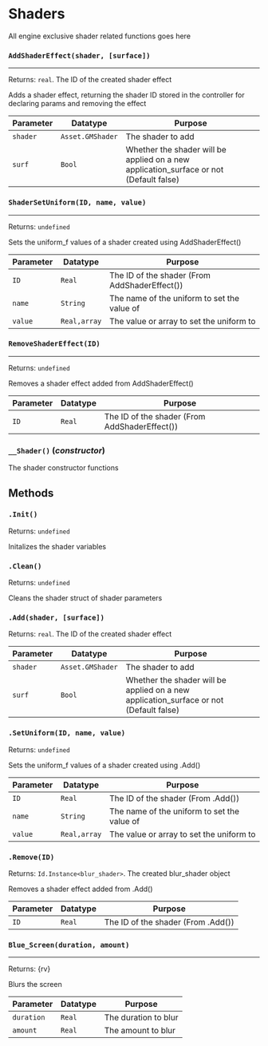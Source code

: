 # Shaders
All engine exclusive shader related functions goes here

### `AddShaderEffect(shader, [surface])`
---
 Returns: `real`. The ID of the created shader effect

Adds a shader effect, returning the shader ID stored in the controller for
declaring params and removing the effect

| Parameter | Datatype  | Purpose |
|-----------|-----------|---------|
|`shader` |`Asset.GMShader` |The shader to add |
|`surf` |`Bool` |Whether the shader will be applied on a new application_surface or not (Default false) |

### `ShaderSetUniform(ID, name, value)`
---
 Returns: `undefined`

Sets the uniform_f values of a shader created using AddShaderEffect()

| Parameter | Datatype  | Purpose |
|-----------|-----------|---------|
|`ID` |`Real` |The ID of the shader (From AddShaderEffect()) |
|`name` |`String` |The name of the uniform to set the value of |
|`value` |`Real,array` |The value or array to set the uniform to |






### `RemoveShaderEffect(ID)`
---
 Returns: `undefined`

Removes a shader effect added from AddShaderEffect()

| Parameter | Datatype  | Purpose |
|-----------|-----------|---------|
|`ID` |`Real` |The ID of the shader (From AddShaderEffect()) |






### `__Shader()` (*constructor*)

The shader constructor functions

**Methods**
---
### `.Init()` 
Returns: `undefined`

Initalizes the shader variables

### `.Clean()` 
Returns: `undefined`

Cleans the shader struct of shader parameters

### `.Add(shader, [surface])` 
Returns: `real`. The ID of the created shader effect

| Parameter | Datatype  | Purpose |
|-----------|-----------|---------|
|`shader` |`Asset.GMShader` |The shader to add |
|`surf` |`Bool` |Whether the shader will be applied on a new application_surface or not (Default false) |

### `.SetUniform(ID, name, value)` 
Returns: `undefined`

Sets the uniform_f values of a shader created using .Add()

| Parameter | Datatype  | Purpose |
|-----------|-----------|---------|
|`ID` |`Real` |The ID of the shader (From .Add()) |
|`name` |`String` |The name of the uniform to set the value of |
|`value` |`Real,array` |The value or array to set the uniform to |






### `.Remove(ID)` 
Returns: `Id.Instance<blur_shader>`. The created blur_shader object

Removes a shader effect added from .Add()

| Parameter | Datatype  | Purpose |
|-----------|-----------|---------|
|`ID` |`Real` |The ID of the shader (From .Add()) |

### `Blue_Screen(duration, amount)`
---
 Returns: {rv}

Blurs the screen

| Parameter | Datatype  | Purpose |
|-----------|-----------|---------|
|`duration` |`Real` |The duration to blur |
|`amount` |`Real` |The amount to blur |

